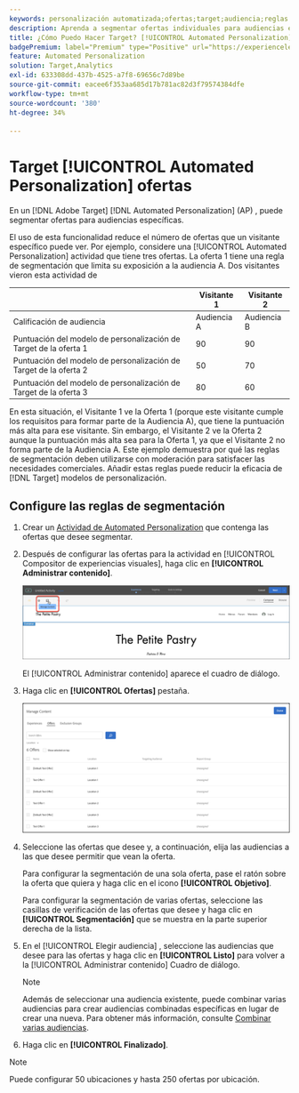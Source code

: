 ```yaml
---
keywords: personalización automatizada;ofertas;target;audiencia;reglas de segmentación;segmentación
description: Aprenda a segmentar ofertas individuales para audiencias específicas mediante una [!UICONTROL Automated Personalization] Actividad de (AP) en [!DNL Adobe Target].
title: ¿Cómo Puedo Hacer Target? [!UICONTROL Automated Personalization] ¿Ofertas?
badgePremium: label="Premium" type="Positive" url="https://experienceleague.adobe.com/docs/target/using/introduction/intro.html?lang=en#premium newtab=true" tooltip="Consulte qué se incluye en Target Premium."
feature: Automated Personalization
solution: Target,Analytics
exl-id: 633308dd-437b-4525-a7f8-69656c7d89be
source-git-commit: eacee6f353aa685d17b781ac82d3f79574384dfe
workflow-type: tm+mt
source-wordcount: '380'
ht-degree: 34%

---
```


# Target [!UICONTROL Automated Personalization] ofertas

En un [!DNL Adobe Target] [!DNL Automated Personalization] (AP) , puede segmentar ofertas para audiencias específicas.

El uso de esta funcionalidad reduce el número de ofertas que un visitante específico puede ver. Por ejemplo, considere una [!UICONTROL Automated Personalization] actividad que tiene tres ofertas. La oferta 1 tiene una regla de segmentación que limita su exposición a la audiencia A. Dos visitantes vieron esta actividad de 

| | Visitante 1 | Visitante 2 |
|--- |--- |--- |
| Calificación de audiencia | Audiencia A | Audiencia B |
| Puntuación del modelo de personalización de Target de la oferta 1 | 90 | 90 |
| Puntuación del modelo de personalización de Target de la oferta 2 | 50 | 70 |
| Puntuación del modelo de personalización de Target de la oferta 3 | 80 | 60 |

En esta situación, el Visitante 1 ve la Oferta 1 (porque este visitante cumple los requisitos para formar parte de la Audiencia A), que tiene la puntuación más alta para ese visitante. Sin embargo, el Visitante 2 ve la Oferta 2 aunque la puntuación más alta sea para la Oferta 1, ya que el Visitante 2 no forma parte de la Audiencia A. Este ejemplo demuestra por qué las reglas de segmentación deben utilizarse con moderación para satisfacer las necesidades comerciales. Añadir estas reglas puede reducir la eficacia de [!DNL Target] modelos de personalización.

## Configure las reglas de segmentación

1. Crear un [Actividad de Automated Personalization](/help/main/c-activities/t-automated-personalization/create-ap-activity.md) que contenga las ofertas que desee segmentar.
1. Después de configurar las ofertas para la actividad en [!UICONTROL Compositor de experiencias visuales], haga clic en **[!UICONTROL Administrar contenido]**.

   ![Administrar contenido](/help/main/c-activities/t-automated-personalization/assets/manage-content.png)

   El [!UICONTROL Administrar contenido] aparece el cuadro de diálogo.

1. Haga clic en **[!UICONTROL Ofertas]** pestaña.

   ![Página de ofertas](/help/main/c-activities/t-automated-personalization/assets/manage-content-offers.png)

1. Seleccione las ofertas que desee y, a continuación, elija las audiencias a las que desee permitir que vean la oferta.

   Para configurar la segmentación de una sola oferta, pase el ratón sobre la oferta que quiera y haga clic en el icono **[!UICONTROL Objetivo]**.

   Para configurar la segmentación de varias ofertas, seleccione las casillas de verificación de las ofertas que desee y haga clic en **[!UICONTROL Segmentación]** que se muestra en la parte superior derecha de la lista.

1. En el [!UICONTROL Elegir audiencia] , seleccione las audiencias que desee para las ofertas y haga clic en **[!UICONTROL Listo]** para volver a la [!UICONTROL Administrar contenido] Cuadro de diálogo.

   >[!NOTE]
   >
   >Además de seleccionar una audiencia existente, puede combinar varias audiencias para crear audiencias combinadas específicas en lugar de crear una nueva. Para obtener más información, consulte [Combinar varias audiencias](/help/main/c-target/combining-multiple-audiences.md#concept_A7386F1EA4394BD2AB72399C225981E5).

1. Haga clic en **[!UICONTROL Finalizado]**.

>[!NOTE]
>
>Puede configurar 50 ubicaciones y hasta 250 ofertas por ubicación.
